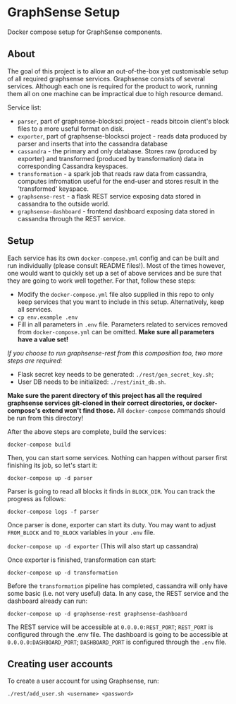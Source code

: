 # GraphSense Setup

Docker compose setup for GraphSense components.

## About

The goal of this project is to allow an out-of-the-box yet customisable setup of all required graphsense services.
Graphsense consists of several services. Although each one is required for the product to work, running them all on one machine can be impractical due to high resource demand.


Service list:
 - `parser`, part of graphsense-blocksci project - reads bitcoin client's block files to a more useful format on disk.
 - `exporter`, part of graphsense-blocksci project - reads data produced by parser and inserts that into the cassandra database
 - `cassandra` - the primary and only database. Stores raw (produced by exporter) and transformed (produced by transformation) data in corresponding Cassandra keyspaces.
 - `transformation` - a spark job that reads raw data from cassandra, computes infromation useful for the end-user and stores result in the 'transformed' keyspace.
 - `graphsense-rest` - a flask REST service exposing data stored in cassandra to the outside world. 
 - `graphsense-dashboard` - frontend dashboard exposing data stored in cassandra through the REST service.


## Setup
Each service has its own `docker-compose.yml` config and can be built and run individually (please consult README files!). Most of the times however, one would want to quickly set up a set of above services and be sure that they are going to work well together.
For that, follow these steps:

 - Modify the `docker-compose.yml` file also supplied in this repo to only keep services that you want to include in this setup. Alternatively, keep all services.
 - `cp env.example .env`
 - Fill in all parameters in `.env` file. Parameters related to services removed from `docker-compose.yml` can be omitted. **Make sure all parameters have a value set!**
 

*If you choose to run graphsense-rest from this composition too, two more steps are required:*
 - Flask secret key needs to be generated: `./rest/gen_secret_key.sh`;
 - User DB needs to be initialized: `./rest/init_db.sh`.



**Make sure the parent directory of this project has all the required graphsense services git-cloned in their correct directories, or docker-compose's extend won't find those.**
All `docker-compose` commands should be run from this directory!

After the above steps are complete, build the services:

`docker-compose build`


Then, you can start some services.
Nothing can happen without parser first finishing its job, so let's start it: 

`docker-compose up -d parser`


Parser is going to read all blocks it finds in `BLOCK_DIR`. You can track the progress as follows:

`docker-compose logs -f parser`


Once parser is done, exporter can start its duty. You may want to adjust `FROM_BLOCK` and `TO_BLOCK` variables in your `.env` file. 

`docker-compose up -d exporter` (This will also start up cassandra)


Once exporter is finished, transformation can start:

`docker-compose up -d transformation`


Before the `transformation` pipeline has completed, cassandra will only have some basic (i.e. not very useful) data.
In any case, the REST service and the dashboard already can run:

`docker-compose up -d graphsense-rest graphsense-dashboard`

The REST service will be accessible at `0.0.0.0:REST_PORT`; `REST_PORT` is configured through the .env file.
The dashboard is going to be accessible at `0.0.0.0:DASHBOARD_PORT`; `DASHBOARD_PORT` is configured through the `.env` file.

## Creating user accounts
To create a user account for using Graphsense, run:
```
./rest/add_user.sh <username> <password>
```
